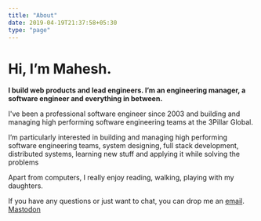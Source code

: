 ```yaml
---
title: "About"
date: 2019-04-19T21:37:58+05:30
type: "page"
---
```

# Hi, I’m Mahesh.

**I build web products and lead engineers. I’m an engineering manager, a software engineer and everything in between.**

I've been a professional software engineer since 2003 and building and managing high performing software engineering teams at the 3Pillar Global.

I’m particularly interested in building and managing high performing software engineering teams, system designing, full stack development, distributed systems, learning new stuff and applying it while solving the problems

Apart from computers, I really enjoy reading, walking, playing with my daughters.

If you have any questions or just want to chat, you can drop me an [email](mailto:singh.mahesh@gmail.com).
<a rel="me" href="https://mastodon.social/@maheshsingh">Mastodon</a>
